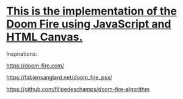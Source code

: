 # [This is the implementation of the Doom Fire using JavaScript and HTML Canvas.](https://htmlpreview.github.io/?https://github.com/Veektzen/Doom-Fire-Canvas/blob/main/index.html)

Inspirations:

https://doom-fire.com/

https://fabiensanglard.net/doom_fire_psx/

https://github.com/filipedeschamps/doom-fire-algorithm


